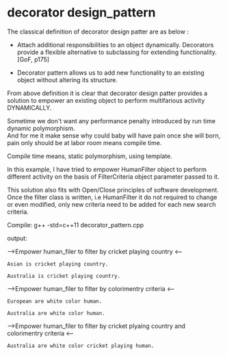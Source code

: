 # decorator design_pattern

The classical definition of decorator design patter are as below :

* Attach additional responsibilities to an object dynamically.
        Decorators provide a flexible alternative to subclassing for extending functionality. [GoF, p175]

* Decorator pattern allows us to add new functionality to an existing object without altering its structure.


From above definition it is clear that decorator design patter provides a solution to empower an existing 
 object to perform multifarious activity DYNAMICALLY.

Sometime we don't want any performance penalty introduced by run time dynamic polymorphism.                                 
And for me it make sense why could baby will have pain once she will born, pain only should be at labor
 room means compile time.

Compile time means, static polymorphism, using template. 

In this example, I have tried to empower HumanFilter object to perform different activity on the basis of
FilterCriteria object parameter passed to it. 

This solution also fits with Open/Close principles of software development. 
Once the filter class is written, i.e HumanFilter it do not required to change or even modified, only new 
criteria need to be added for each new search criteria. 

Compile:
g++ -std=c++11 decorator_pattern.cpp


output:


 -->Empower human_filer to filter by cricket playing country <--

	Asian is cricket playing country.

	Australia is cricket playing country.

 -->Empower human_filer to filter by colorimentry criteria <--

	European are white color human.

	Australia are white color human.

 -->Empower human_filer to filter by cricket plyaing country and colorimentry criteria <--

	Australia are white color cricket playing human.

